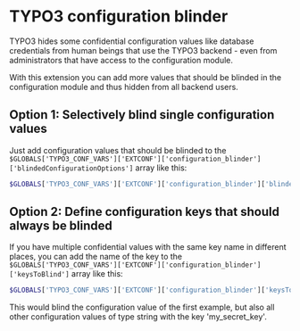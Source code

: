 # TYPO3 configuration blinder

TYPO3 hides some confidential configuration values like database credentials from human beings that
use the TYPO3 backend - even from administrators that have access to the configuration module.

With this extension you can add more values that should be blinded in the configuration module and 
thus hidden from all backend users.

## Option 1: Selectively blind single configuration values

Just add configuration values that should be blinded to the `$GLOBALS['TYPO3_CONF_VARS']['EXTCONF']['configuration_blinder']['blindedConfigurationOptions']` array like this:

```php
$GLOBALS['TYPO3_CONF_VARS']['EXTCONF']['configuration_blinder']['blindedConfigurationOptions']['TYPO3_CONF_VARS']['EXTCONF']['my_extension']['my_secret_key'] = '******';
```

## Option 2: Define configuration keys that should always be blinded

If you have multiple confidential values with the same key name in different places, you can add
the name of the key to the `$GLOBALS['TYPO3_CONF_VARS']['EXTCONF']['configuration_blinder']['keysToBlind']` array like this: 

```php
$GLOBALS['TYPO3_CONF_VARS']['EXTCONF']['configuration_blinder']['keysToBlind'][] = 'my_secret_key';
```

This would blind the configuration value of the first example, but also all other configuration
values of type string with the key 'my_secret_key'.
